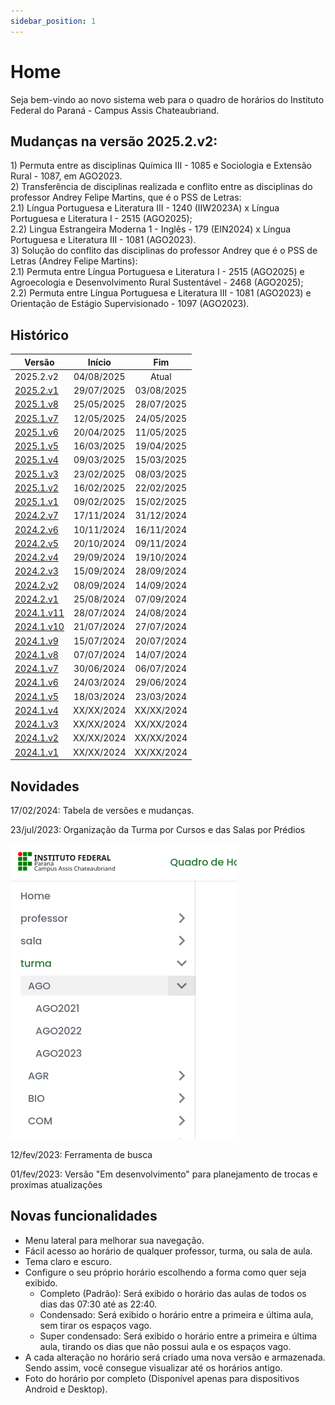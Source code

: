 ```yaml
---
sidebar_position: 1
---
```


# Home

<p>
  Seja bem-vindo ao novo sistema web para o quadro de horários do Instituto Federal do Paraná - Campus Assis Chateaubriand. 
</p>

## Mudanças na versão 2025.2.v2:
<p>
  1) Permuta entre as disciplinas Química III - 1085 e Sociologia e Extensão Rural - 1087, em AGO2023.<br>
  2) Transferência de disciplinas realizada e conflito entre as disciplinas do professor Andrey Felipe Martins, que é o PSS de Letras:<br>
    2.1) Língua Portuguesa e Literatura III - 1240 (IIW2023A) x Língua Portuguesa e Literatura I - 2515 (AGO2025);<br>
    2.2) Lingua Estrangeira Moderna 1 - Inglês - 179 (EIN2024) x Língua Portuguesa e Literatura III - 1081 (AGO2023).<br>
  3) Solução do conflito das disciplinas do professor Andrey que é o PSS de Letras (Andrey Felipe Martins):<br>
    2.1) Permuta entre Língua Portuguesa e Literatura I - 2515 (AGO2025) e Agroecologia e Desenvolvimento Rural Sustentável - 2468 (AGO2025);<br>
    2.2) Permuta entre Língua Portuguesa e Literatura III - 1081 (AGO2023) e Orientação de Estágio Supervisionado - 1097 (AGO2023).<br>
  
</p>



## Histórico

| Versão    |   Início   |     Fim    |
|-----------|:----------:|:----------:|
| 2025.2.v2 | 04/08/2025 | Atual | 
| [2025.2.v1](/docs/2025.2.1/intro) | 29/07/2025 | 03/08/2025 |
| [2025.1.v8](/docs/2025.1.8/intro) | 25/05/2025 | 28/07/2025 |
| [2025.1.v7](/docs/2025.1.7/intro) | 12/05/2025 | 24/05/2025 |
| [2025.1.v6](/docs/2025.1.6/intro) | 20/04/2025 | 11/05/2025 |
| [2025.1.v5](/docs/2025.1.5/intro) | 16/03/2025 | 19/04/2025 |
| [2025.1.v4](/docs/2025.1.4/intro) | 09/03/2025 | 15/03/2025 |
| [2025.1.v3](/docs/2025.1.3/intro) | 23/02/2025 | 08/03/2025 |
| [2025.1.v2](/docs/2025.1.2/intro) | 16/02/2025 | 22/02/2025 |
| [2025.1.v1](/docs/2025.1.1/intro) | 09/02/2025 | 15/02/2025 |
| [2024.2.v7](/docs/2024.2.7/intro) | 17/11/2024 | 31/12/2024 |
| [2024.2.v6](/docs/2024.2.6/intro) | 10/11/2024 | 16/11/2024 |
| [2024.2.v5](/docs/2024.2.5/intro) | 20/10/2024 | 09/11/2024 |
| [2024.2.v4](/docs/2024.2.4/intro) | 29/09/2024 | 19/10/2024 |
| [2024.2.v3](/docs/2024.2.3/intro) | 15/09/2024 | 28/09/2024 |
| [2024.2.v2](/docs/2024.2.2/intro) | 08/09/2024 | 14/09/2024 |
| [2024.2.v1](/docs/2024.2.1/intro) | 25/08/2024 | 07/09/2024 |
| [2024.1.v11](/docs/2024.1.11/intro) | 28/07/2024 | 24/08/2024 |
| [2024.1.v10](/docs/2024.1.10/intro) | 21/07/2024 | 27/07/2024 |
| [2024.1.v9](/docs/2024.1.9/intro) | 15/07/2024 | 20/07/2024 |
| [2024.1.v8](/docs/2024.1.8/intro) | 07/07/2024 | 14/07/2024 |
| [2024.1.v7](/docs/2024.1.7/intro) | 30/06/2024 | 06/07/2024 |
| [2024.1.v6](/docs/2024.1.6/intro) | 24/03/2024 | 29/06/2024 |
| [2024.1.v5](/docs/2024.1.5/intro) | 18/03/2024 | 23/03/2024 |
| [2024.1.v4](/docs/2024.1.4/intro) | XX/XX/2024 | XX/XX/2024 |
| [2024.1.v3](/docs/2024.1.3/intro) | XX/XX/2024 | XX/XX/2024 |
| [2024.1.v2](/docs/2024.1.2/intro) | XX/XX/2024 | XX/XX/2024 |
| [2024.1.v1](/docs/2024.1.1/intro) | XX/XX/2024 | XX/XX/2024 |




## Novidades

17/02/2024: Tabela de versões e mudanças.

23/jul/2023: Organização da Turma por Cursos e das Salas por Prédios

![novidade_menu_grupo](./assets/novidade_menu_grupo.png)

12/fev/2023: Ferramenta de busca

01/fev/2023: Versão "Em desenvolvimento" para planejamento de trocas e proxímas atualizações

## Novas funcionalidades


- Menu lateral para melhorar sua navegação.
- Fácil acesso ao horário de qualquer professor, turma, ou sala de aula.
- Tema claro e escuro.
- Configure o seu próprio horário escolhendo a forma como quer seja exibido.
  - Completo (Padrão): Será exibido o horário das aulas de todos os dias das 07:30 até as 22:40.
  - Condensado: Será exibido o horário entre a primeira e última aula, sem tirar os espaços vago.
  - Super condensado: Será exibido o horário entre a primeira e última aula, tirando os dias que não possui aula e os espaços vago.
- A cada alteração no horário será criado uma nova versão e armazenada. Sendo assim, você consegue visualizar até os horários antigo.
- Foto do horário por completo (Disponível apenas para dispositivos Android e Desktop).
